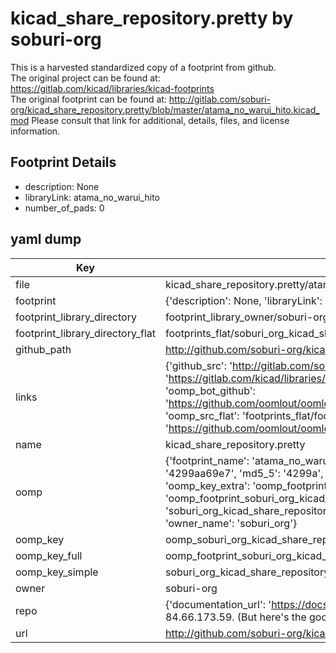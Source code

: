 # kicad_share_repository.pretty by soburi-org  
This is a harvested standardized copy of a footprint from github.  
The original project can be found at:  
https://gitlab.com/kicad/libraries/kicad-footprints  
The original footprint can be found at:
http://gitlab.com/soburi-org/kicad_share_repository.pretty/blob/master/atama_no_warui_hito.kicad_mod
Please consult that link for additional, details, files, and license information.  
## Footprint Details
* description: None  
* libraryLink: atama_no_warui_hito  
* number_of_pads: 0  
## yaml dump  
| Key | Value |  
| --- | --- |  
| file | kicad_share_repository.pretty/atama_no_warui_hito.kicad_mod |  
| footprint | {'description': None, 'libraryLink': 'atama_no_warui_hito', 'number_of_pads': 0} |  
| footprint_library_directory | footprint_library_owner/soburi-org_kicad_share_repository.pretty |  
| footprint_library_directory_flat | footprints_flat/soburi_org_kicad_share_repository_atama_no_warui_hito/working |  
| github_path | http://github.com/soburi-org/kicad_share_repository.pretty/blob/master/atama_no_warui_hito.kicad_mod |  
| links | {'github_src': 'http://gitlab.com/soburi-org/kicad_share_repository.pretty/blob/master/atama_no_warui_hito.kicad_mod', 'github_src_repo': 'https://gitlab.com/kicad/libraries/kicad-footprints', 'oomp_bot': 'footprints/soburi_org_kicad_share_repository_atama_no_warui_hito/working', 'oomp_bot_github': 'https://github.com/oomlout/oomlout_oomp_footprint_bot/tree/main/footprints/soburi_org_kicad_share_repository_atama_no_warui_hito/working', 'oomp_src_flat': 'footprints_flat/footprints_flat/soburi_org_kicad_share_repository_atama_no_warui_hito/working', 'oomp_src_flat_github': 'https://github.com/oomlout/oomlout_oomp_footprint_src/tree/main/footprints_flat/soburi_org_kicad_share_repository_atama_no_warui_hito/working'} |  
| name | kicad_share_repository.pretty |  
| oomp | {'footprint_name': 'atama_no_warui_hito', 'library_name': 'kicad_share_repository', 'md5': '4299aa69e73fa23ea383e2d94dfa3856', 'md5_10': '4299aa69e7', 'md5_5': '4299a', 'md5_6': '4299aa', 'oomp_key': 'oomp_soburi_org_kicad_share_repository_atama_no_warui_hito', 'oomp_key_extra': 'oomp_footprint_soburi_org_kicad_share_repository_atama_no_warui_hito', 'oomp_key_full': 'oomp_footprint_soburi_org_kicad_share_repository_atama_no_warui_hito_4299aa', 'oomp_key_simple': 'soburi_org_kicad_share_repository_atama_no_warui_hito', 'original_filename': 'kicad_share_repository.pretty/atama_no_warui_hito.kicad_mod', 'owner_name': 'soburi_org'} |  
| oomp_key | oomp_soburi_org_kicad_share_repository_atama_no_warui_hito |  
| oomp_key_full | oomp_footprint_soburi_org_kicad_share_repository_atama_no_warui_hito |  
| oomp_key_simple | soburi_org_kicad_share_repository_atama_no_warui_hito |  
| owner | soburi-org |  
| repo | {'documentation_url': 'https://docs.github.com/rest/overview/resources-in-the-rest-api#rate-limiting', 'message': "API rate limit exceeded for 84.66.173.59. (But here's the good news: Authenticated requests get a higher rate limit. Check out the documentation for more details.)"} |  
| url | http://github.com/soburi-org/kicad_share_repository.pretty |  

